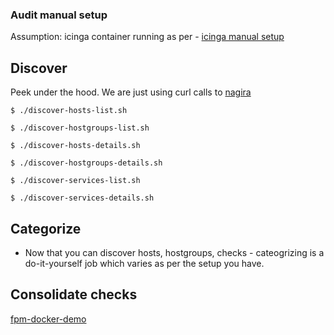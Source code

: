 ### Audit manual setup

Assumption: icinga container running as per - [icinga manual setup](https://github.com/saurabh-hirani/talks/tree/master/monitoring-transition/manual-setup)

## Discover

Peek under the hood. We are just using curl calls to [nagira](https://github.com/dmytro/nagira)

```
$ ./discover-hosts-list.sh
```

```
$ ./discover-hostgroups-list.sh
```

```
$ ./discover-hosts-details.sh
```

```
$ ./discover-hostgroups-details.sh
```

```
$ ./discover-services-list.sh
```

```
$ ./discover-services-details.sh
```

## Categorize

- Now that you can discover hosts, hostgroups, checks - cateogrizing is a do-it-yourself job which varies as per the setup you have.

## Consolidate checks

[fpm-docker-demo](https://github.com/saurabh-hirani/fpm-docker-demo)
